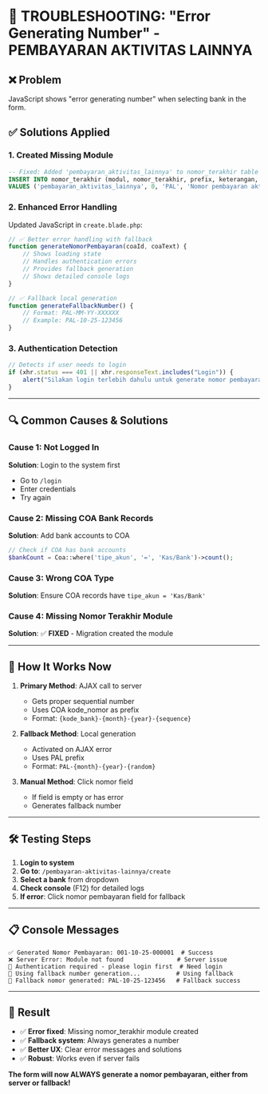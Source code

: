 # 🔧 TROUBLESHOOTING: "Error Generating Number" - PEMBAYARAN AKTIVITAS LAINNYA

## ❌ **Problem**

JavaScript shows "error generating number" when selecting bank in the form.

## ✅ **Solutions Applied**

### 1. **Created Missing Module**

```sql
-- Fixed: Added 'pembayaran_aktivitas_lainnya' to nomor_terakhir table
INSERT INTO nomor_terakhir (modul, nomor_terakhir, prefix, keterangan, created_at, updated_at)
VALUES ('pembayaran_aktivitas_lainnya', 0, 'PAL', 'Nomor pembayaran aktivitas lainnya', NOW(), NOW());
```

### 2. **Enhanced Error Handling**

Updated JavaScript in `create.blade.php`:

```javascript
// ✅ Better error handling with fallback
function generateNomorPembayaran(coaId, coaText) {
    // Shows loading state
    // Handles authentication errors
    // Provides fallback generation
    // Shows detailed console logs
}

// ✅ Fallback local generation
function generateFallbackNumber() {
    // Format: PAL-MM-YY-XXXXXX
    // Example: PAL-10-25-123456
}
```

### 3. **Authentication Detection**

```javascript
// Detects if user needs to login
if (xhr.status === 401 || xhr.responseText.includes("Login")) {
    alert("Silakan login terlebih dahulu untuk generate nomor pembayaran");
}
```

---

## 🔍 **Common Causes & Solutions**

### **Cause 1: Not Logged In**

**Solution**: Login to the system first

-   Go to `/login`
-   Enter credentials
-   Try again

### **Cause 2: Missing COA Bank Records**

**Solution**: Add bank accounts to COA

```php
// Check if COA has bank accounts
$bankCount = Coa::where('tipe_akun', '=', 'Kas/Bank')->count();
```

### **Cause 3: Wrong COA Type**

**Solution**: Ensure COA records have `tipe_akun = 'Kas/Bank'`

### **Cause 4: Missing Nomor Terakhir Module**

**Solution**: ✅ **FIXED** - Migration created the module

---

## 🎯 **How It Works Now**

1. **Primary Method**: AJAX call to server

    - Gets proper sequential number
    - Uses COA kode_nomor as prefix
    - Format: `{kode_bank}-{month}-{year}-{sequence}`

2. **Fallback Method**: Local generation

    - Activated on AJAX error
    - Uses PAL prefix
    - Format: `PAL-{month}-{year}-{random}`

3. **Manual Method**: Click nomor field
    - If field is empty or has error
    - Generates fallback number

---

## 🛠️ **Testing Steps**

1. **Login to system**
2. **Go to**: `/pembayaran-aktivitas-lainnya/create`
3. **Select a bank** from dropdown
4. **Check console** (F12) for detailed logs
5. **If error**: Click nomor pembayaran field for fallback

---

## 📋 **Console Messages**

```
✅ Generated Nomor Pembayaran: 001-10-25-000001  # Success
❌ Server Error: Module not found               # Server issue
🔐 Authentication required - please login first  # Need login
🔄 Using fallback number generation...          # Using fallback
📝 Fallback nomor generated: PAL-10-25-123456   # Fallback success
```

---

## 🚀 **Result**

-   ✅ **Error fixed**: Missing nomor_terakhir module created
-   ✅ **Fallback system**: Always generates a number
-   ✅ **Better UX**: Clear error messages and solutions
-   ✅ **Robust**: Works even if server fails

**The form will now ALWAYS generate a nomor pembayaran, either from server or fallback!**
